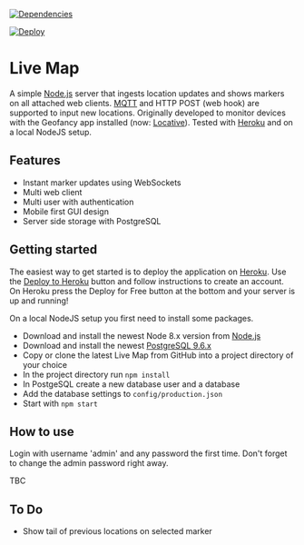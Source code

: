 [![Dependencies](https://david-dm.org/edenb/livemap.png)](https://david-dm.org/edenb/livemap)

[![Deploy](https://www.herokucdn.com/deploy/button.svg)](https://heroku.com/deploy?template=https://github.com/edenb/livemap)

# Live Map
A simple [Node.js](https://nodejs.org) server that ingests location updates and shows markers on all attached web clients. [MQTT](http://mqtt.org) and HTTP POST (web hook) are supported to input new locations. Originally developed to monitor devices with the Geofancy app installed (now: [Locative](https://itunes.apple.com/nl/app/locative/id725198453)). Tested with [Heroku](https://heroku.com) and on a local NodeJS setup.

## Features
* Instant marker updates using WebSockets
* Multi web client
* Multi user with authentication
* Mobile first GUI design
* Server side storage with PostgreSQL

## Getting started
The easiest way to get started is to deploy the application on [Heroku](https://heroku.com). Use the [Deploy to Heroku](https://heroku.com/deploy?template=https://github.com/edenb/livemap) button and follow instructions to create an account. On Heroku press the Deploy for Free button at the bottom and your server is up and running!

On a local NodeJS setup you first need to install some packages.
* Download and install the newest Node 8.x version from [Node.js](https://nodejs.org)
* Download and install the newest [PostgreSQL 9.6.x](http://www.postgresql.org/download/)
* Copy or clone the latest Live Map from GitHub into a project directory of your choice
* In the project directory run `npm install`
* In PostgeSQL create a new database user and a database
* Add the database settings to `config/production.json`
* Start with `npm start`

## How to use
Login with username 'admin' and any password the first time. Don't forget to change the admin password right away.

TBC

## To Do
* Show tail of previous locations on selected marker
